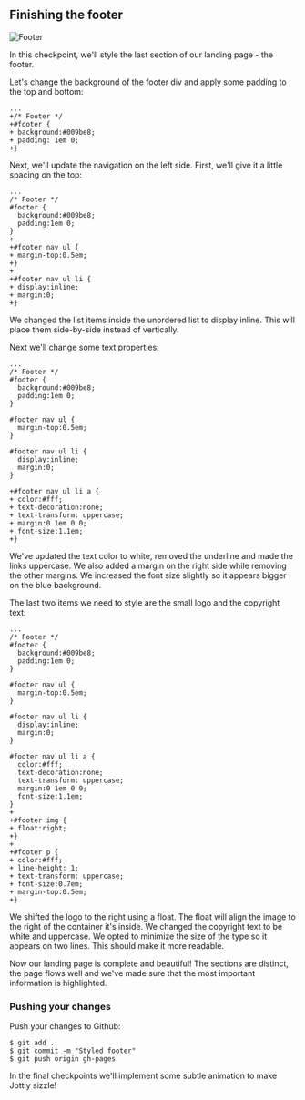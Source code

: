 ## Finishing the footer

![Footer](http://cl.ly/WJPp/16-footer.png)

In this checkpoint, we'll style the last section of our landing page - the footer.

Let's change the background of the footer div and apply some padding to the top and bottom:

```css(stylesheets/base.css)
...
+/* Footer */
+#footer {
+ background:#009be8;
+ padding: 1em 0;
+}
```

Next, we'll update the navigation on the left side. First, we'll give it a little spacing on the top:

```css(stylesheets/base.css)
...
/* Footer */
#footer {
  background:#009be8;
  padding:1em 0;
}
+
+#footer nav ul {
+ margin-top:0.5em;
+}
+
+#footer nav ul li {
+ display:inline;
+ margin:0;
+}
```

We changed the list items inside the unordered list to display inline. This will place them side-by-side instead of vertically.

Next we'll change some text properties:

```css(stylesheets/base.css)
...
/* Footer */
#footer {
  background:#009be8;
  padding:1em 0;
}

#footer nav ul {
  margin-top:0.5em;
}

#footer nav ul li {
  display:inline;
  margin:0;
}

+#footer nav ul li a {
+ color:#fff;
+ text-decoration:none;
+ text-transform: uppercase;
+ margin:0 1em 0 0;
+ font-size:1.1em;
+}
```

We've updated the text color to white, removed the underline and made the links uppercase. We also added a margin on the right side while removing the other margins. We increased the font size slightly so it appears bigger on the blue background.

The last two items we need to style are the small logo and the copyright text:

```css(stylesheets/base.css)
...
/* Footer */
#footer {
  background:#009be8;
  padding:1em 0;
}

#footer nav ul {
  margin-top:0.5em;
}

#footer nav ul li {
  display:inline;
  margin:0;
}

#footer nav ul li a {
  color:#fff;
  text-decoration:none;
  text-transform: uppercase;
  margin:0 1em 0 0;
  font-size:1.1em;
}
+
+#footer img {
+ float:right;
+}
+
+#footer p {
+ color:#fff;
+ line-height: 1;
+ text-transform: uppercase;
+ font-size:0.7em;
+ margin-top:0.5em;
+}
```

We shifted the logo to the right using a float. The float will align the image to the right of the container it's inside. We changed the copyright text to be white and uppercase. We opted to minimize the size of the type so it appears on two lines. This should make it more readable.

Now our landing page is complete and beautiful! The sections are distinct, the page flows well and we've made sure that the most important information is highlighted.

### Pushing your changes

Push your changes to Github:

```bash(Terminal)
$ git add .
$ git commit -m "Styled footer"
$ git push origin gh-pages
```

In the final checkpoints we'll implement some subtle animation to make Jottly sizzle!
